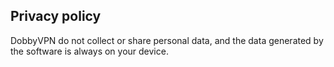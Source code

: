 ## Privacy policy
DobbyVPN do not collect or share personal data, and the data generated by the software is always on your device.
